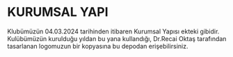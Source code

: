 # KURUMSAL YAPI
Klubümüzün 04.03.2024 tarihinden itibaren Kurumsal Yapısı ekteki gibidir.
Kulübümüzün kurulduğu yıldan bu yana kullandığı, Dr.Recai Oktaş tarafından tasarlanan logomuzun bir kopyasına bu depodan erişebilirsiniz.
